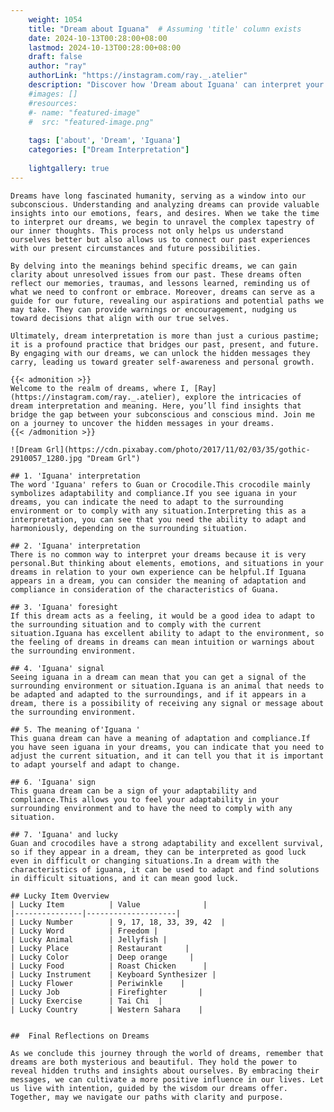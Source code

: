 ```yaml
---
    weight: 1054
    title: "Dream about Iguana"  # Assuming 'title' column exists
    date: 2024-10-13T00:28:00+08:00
    lastmod: 2024-10-13T00:28:00+08:00
    draft: false
    author: "ray"
    authorLink: "https://instagram.com/ray._.atelier"
    description: "Discover how 'Dream about Iguana' can interpret your future and uncover its significant meanings in your life."
    #images: []
    #resources:
    #- name: "featured-image"
    #  src: "featured-image.png"
    
    tags: ['about', 'Dream', 'Iguana']
    categories: ["Dream Interpretation"]
    
    lightgallery: true
---
```

    
    Dreams have long fascinated humanity, serving as a window into our subconscious. Understanding and analyzing dreams can provide valuable insights into our emotions, fears, and desires. When we take the time to interpret our dreams, we begin to unravel the complex tapestry of our inner thoughts. This process not only helps us understand ourselves better but also allows us to connect our past experiences with our present circumstances and future possibilities.
    
    By delving into the meanings behind specific dreams, we can gain clarity about unresolved issues from our past. These dreams often reflect our memories, traumas, and lessons learned, reminding us of what we need to confront or embrace. Moreover, dreams can serve as a guide for our future, revealing our aspirations and potential paths we may take. They can provide warnings or encouragement, nudging us toward decisions that align with our true selves.
    
    Ultimately, dream interpretation is more than just a curious pastime; it is a profound practice that bridges our past, present, and future. By engaging with our dreams, we can unlock the hidden messages they carry, leading us toward greater self-awareness and personal growth.
    
    {{< admonition >}}
    Welcome to the realm of dreams, where I, [Ray](https://instagram.com/ray._.atelier), explore the intricacies of dream interpretation and meaning. Here, you’ll find insights that bridge the gap between your subconscious and conscious mind. Join me on a journey to uncover the hidden messages in your dreams.
    {{< /admonition >}}
    
    ![Dream Grl](https://cdn.pixabay.com/photo/2017/11/02/03/35/gothic-2910057_1280.jpg "Dream Grl")
    
    ## 1. 'Iguana' interpretation
    The word 'Iguana' refers to Guan or Crocodile.This crocodile mainly symbolizes adaptability and compliance.If you see iguana in your dreams, you can indicate the need to adapt to the surrounding environment or to comply with any situation.Interpreting this as a interpretation, you can see that you need the ability to adapt and harmoniously, depending on the surrounding situation.
    
    ## 2. 'Iguana' interpretation
    There is no common way to interpret your dreams because it is very personal.But thinking about elements, emotions, and situations in your dreams in relation to your own experience can be helpful.If Iguana appears in a dream, you can consider the meaning of adaptation and compliance in consideration of the characteristics of Guana.
    
    ## 3. 'Iguana' foresight
    If this dream acts as a feeling, it would be a good idea to adapt to the surrounding situation and to comply with the current situation.Iguana has excellent ability to adapt to the environment, so the feeling of dreams in dreams can mean intuition or warnings about the surrounding environment.
    
    ## 4. 'Iguana' signal
    Seeing iguana in a dream can mean that you can get a signal of the surrounding environment or situation.Iguana is an animal that needs to be adapted and adapted to the surroundings, and if it appears in a dream, there is a possibility of receiving any signal or message about the surrounding environment.
    
    ## 5. The meaning of'Iguana '
    This guana dream can have a meaning of adaptation and compliance.If you have seen iguana in your dreams, you can indicate that you need to adjust the current situation, and it can tell you that it is important to adapt yourself and adapt to change.
    
    ## 6. 'Iguana' sign
    This guana dream can be a sign of your adaptability and compliance.This allows you to feel your adaptability in your surrounding environment and to have the need to comply with any situation.
    
    ## 7. 'Iguana' and lucky
    Guan and crocodiles have a strong adaptability and excellent survival, so if they appear in a dream, they can be interpreted as good luck even in difficult or changing situations.In a dream with the characteristics of iguana, it can be used to adapt and find solutions in difficult situations, and it can mean good luck.
    
    ## Lucky Item Overview
    | Lucky Item          | Value              |
    |---------------|--------------------|
    | Lucky Number        | 9, 17, 18, 33, 39, 42  |
    | Lucky Word          | Freedom |
    | Lucky Animal        | Jellyfish |
    | Lucky Place         | Restaurant     |
    | Lucky Color         | Deep orange     |
    | Lucky Food          | Roast Chicken      |
    | Lucky Instrument    | Keyboard Synthesizer |
    | Lucky Flower        | Periwinkle    |
    | Lucky Job           | Firefighter       |
    | Lucky Exercise      | Tai Chi  |
    | Lucky Country       | Western Sahara    |
    
    
    ##  Final Reflections on Dreams
    
    As we conclude this journey through the world of dreams, remember that dreams are both mysterious and beautiful. They hold the power to reveal hidden truths and insights about ourselves. By embracing their messages, we can cultivate a more positive influence in our lives. Let us live with intention, guided by the wisdom our dreams offer. Together, may we navigate our paths with clarity and purpose.
    